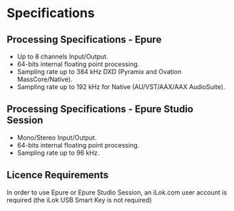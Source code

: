 # Specifications

## Processing Specifications - Epure
- Up to 8 channels Input/Output.  
- 64-bits internal floating point processing.  
- Sampling rate up to 384 kHz DXD (Pyramix and Ovation MassCore/Native).  
- Sampling rate up to 192 kHz for Native (AU/VST/AAX/AAX AudioSuite).  

## Processing Specifications - Epure Studio Session  
- Mono/Stereo Input/Output.  
- 64-bits internal floating point processing.  
- Sampling rate up to 96 kHz.

## Licence Requirements
In order to use Epure or Epure Studio Session, an iLok.com user account is required (the iLok USB Smart Key is not required)

